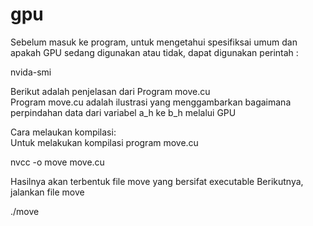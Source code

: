 # gpu
Sebelum masuk ke program, untuk mengetahui spesifiksai umum dan apakah GPU sedang digunakan atau tidak, dapat digunakan perintah :

nvida-smi  

Berikut adalah penjelasan dari Program move.cu
<br>
Program move.cu adalah ilustrasi yang menggambarkan bagaimana perpindahan data dari variabel a_h ke b_h melalui GPU

Cara melaukan kompilasi: 
<br>
Untuk melakukan kompilasi program move.cu

nvcc -o move move.cu 

Hasilnya akan terbentuk file move yang bersifat executable
Berikutnya, jalankan file move

./move


